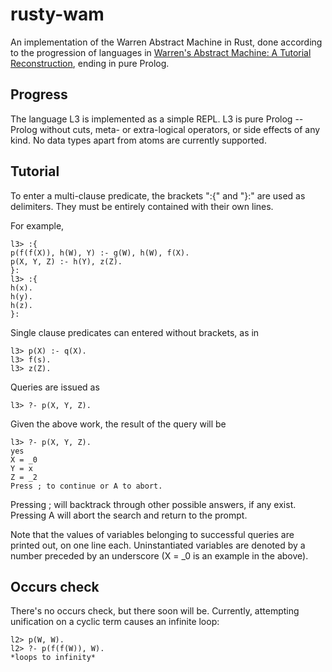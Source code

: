 # rusty-wam

An implementation of the Warren Abstract Machine in Rust, done
according to the progression of languages in [Warren's Abstract
Machine: A Tutorial
Reconstruction](http://wambook.sourceforge.net/wambook.pdf), ending in
pure Prolog.

## Progress

The language L3 is implemented as a simple REPL. L3 is pure Prolog --
Prolog without cuts, meta- or extra-logical operators, or side effects
of any kind. No data types apart from atoms are currently supported.

## Tutorial
To enter a multi-clause predicate, the brackets ":{" and "}:" are used
as delimiters. They must be entirely contained with their own lines.

For example,
```
l3> :{
p(f(f(X)), h(W), Y) :- g(W), h(W), f(X).
p(X, Y, Z) :- h(Y), z(Z).
}:
l3> :{
h(x).
h(y).
h(z).
}:
```

Single clause predicates can entered without brackets, as in
```
l3> p(X) :- q(X).
l3> f(s).
l3> z(Z).
```

Queries are issued as
```
l3> ?- p(X, Y, Z).
```

Given the above work, the result of the query will be
```
l3> ?- p(X, Y, Z).
yes
X = _0
Y = x
Z = _2
Press ; to continue or A to abort.
```

Pressing ; will backtrack through other possible answers, if any exist.
Pressing A will abort the search and return to the prompt.

Note that the values of variables belonging to successful queries are
printed out, on one line each. Uninstantiated variables are denoted by
a number preceded by an underscore (X = _0 is an example in the
above).

## Occurs check

There's no occurs check, but there soon will be. Currently, attempting
unification on a cyclic term causes an infinite loop:

```
l2> p(W, W).
l2> ?- p(f(f(W)), W).
*loops to infinity*
```
